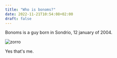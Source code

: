 ```yaml
---
title: "Who is bonoms?"
date: 2022-11-21T10:54:08+02:00
draft: false
---
```


Bonoms is a guy born in Sondrio, 12 january of 2004.

![zorro](/about/zorro.jpeg)

Yes that's me.
